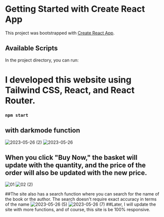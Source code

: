 # Getting Started with Create React App

This project was bootstrapped with [Create React App](https://github.com/facebook/create-react-app).

## Available Scripts

In the project directory, you can run:

# I developed this website using Tailwind CSS, React, and React Router.

### `npm start`
## with darkmode function
![2023-05-26 (2)](https://github.com/caiomelotec/bookstore-with-React-and-tailwind/assets/74388750/eeb5e120-2897-4668-8d2f-aee47b2713ea)
![2023-05-26](https://github.com/caiomelotec/bookstore-with-React-and-tailwind/assets/74388750/3e2f77bf-a534-408c-baee-43e1427aae6d)

## When you click "Buy Now," the basket will update with the quantity, and the price of the order will also be updated with the new price.

![01](https://github.com/caiomelotec/bookstore-with-React-and-tailwind/assets/74388750/14585c91-649a-4405-995b-4e19c70aefce)
![02 (2)](https://github.com/caiomelotec/bookstore-with-React-and-tailwind/assets/74388750/4705d593-6a02-493c-a4cb-254a4e47c2cf)

##The site also has a search function where you can search for the name of the book or the author. The search doesn't require exact accuracy in terms of the name
![2023-05-26 (5)](https://github.com/caiomelotec/bookstore-with-React-and-tailwind/assets/74388750/3f96b966-e5af-4e3b-a267-fe54dc147887)
![2023-05-26 (7)](https://github.com/caiomelotec/bookstore-with-React-and-tailwind/assets/74388750/02442026-5b9d-4899-94d2-224ac5adc627)
##Later, I will update the site with more functions, and of course, this site is be 100% responsive.

